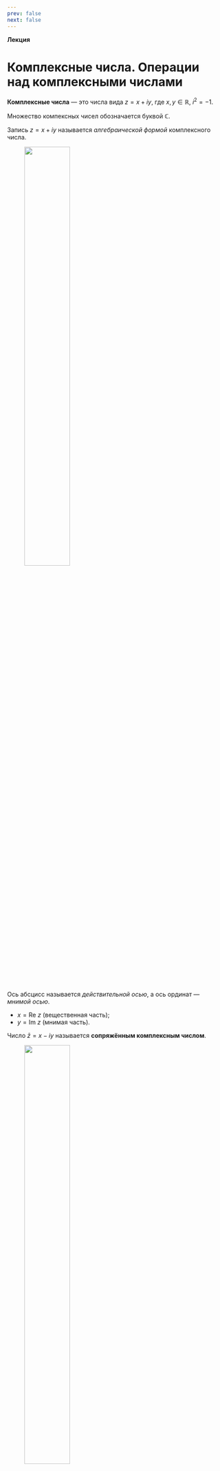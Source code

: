 ```yaml
---
prev: false
next: false
---
```


**Лекция**

# Комплексные числа. Операции над комплексными числами

**Комплексные числа** — это числа вида $z = x + iy$, где $x, y \in \mathbb{R}$, $i^2 = -1$.

Множество компексных чисел обозначается буквой $\mathbb{C}$.

Запись $z = x + iy$ называется *алгебраической формой* комплексного числа.

<figure>
    <img width="50%" src="/media/images/IMG_20250611_181806_710.jpg" />
</figure>

Ось абсцисс называется *действительной осью*, а ось ординат — *мнимой осью*.

* $x = \text{Re} ~ z$ (вещественная часть);
* $y = \text{Im} ~ z$ (мнимая часть).

Число $\bar{z} = x - iy$ называется **сопряжённым комплексным числом**.

<figure>
    <img width="50%" src="/media/images/IMG_20250611_181806_707.jpg" />
</figure>

::: info Определение
Комплексные числа $z_1 = x_1 + iy_1$ и $z_2 = x_2 + iy_2$ равны тогда и только тогда, когда равны их вещественные ($x_1 = x_2$) и мнимые ($y_1 = y_2$) части:

$$
z_1 = z_2 \iff \begin{cases}
x_1 = x_2, \\
y_1 = y_2.
\end{cases}
$$
:::

Выразим комплексные числа в полярных координатах.

<figure>
    <img width="50%" src="/media/images/IMG_20250611_181807_099.jpg" />
</figure>

Комплексное число можно рассматривать как вектор с длиной $r$ и углом $\varphi$. Значения $x$ и $y$ можно выразить следующим образом:

$$
\begin{cases}
x = r \cos \varphi, \\
y = r \sin \varphi.
\end{cases}
$$

Тогда запись вида

$$
z
= r \cos \varphi + ir \sin \varphi
= r \left( \cos \varphi + i \sin \varphi \right)
$$

называется *тригонометрической записью* комплексного числа, где

* $r$ — длина вектора $\vec{z}$; $r = |\vec{z}| = \sqrt{x^2 + y^2}$ (модуль комплексного числа).
* $\text{tg} ~ \varphi = {y \over x}$; $\varphi$ — аргумент комплексного числа (обозначается $\varphi = \arg z$).

Можно показать, что

$$
\varphi = \left[
\begin{array}{l}
\text{arctg} ~ {y \over x}, ~ z \in \style{font-family:Times}{\text{I или IV четверть}}\!\!\!\!\!\!\!\!\!\!\!\!\!\!\!\!\!\!\!\!\!\!, \\
\text{arctg} ~ {y \over x} + \pi, ~ z \in \style{font-family:Times}{\text{II или III четверть}}\!\!\!\!\!\!\!\!\!\!\!\!\!\!\!\!\!\!\!\!\!\!\!\!\!\!\!\!.
\end{array}
\right.
$$

Тогда данное ранее определение можно переформулировать следующим образом.

::: info Определение
Комплексные числа $z_1$ и $z_2$ равны в тригонометрической форме равны тогда и только тогда, когда равны их модули ($|z_1| = |z_2|$), а аргументы равны с точностью до $2\pi n, ~ n \in \mathbb{Z}$ ($\varphi_1 = \varphi_2 + 2\pi n$):

$$
z_1 = z_2 \iff \begin{cases}
|z_1| = |z_2|, \\
\varphi_1 = \varphi_2 + 2\pi n, ~ n \in \mathbb{Z}.
\end{cases}
$$
:::

## Операции над комплексными числами

1. $$
   z_1 \pm z_2 = (x_1 + x_2) \pm i(y_1 + y_2).
   $$

2. $$
   z_1 \cdot z_2 = (x_1 + i y_1) \cdot (x_2 + i y_2) = 
   $$

   $$
   = x_1 x_2 + i x_1 y_2 + i x_2 y_1 - y_1 y_2 = 
   $$

   $$
   = (x_1 x_2 - y_1 y_2) + i (x_1 y_2 + x_2 y_1).
   $$

3. $$
   z \cdot \bar{z} = (x + iy) \cdot (x - iy) =
   $$

   $$
   = x^2 - i^2 y^2 = x^2 + y^2 = |z|^2.
   $$

4. $$
   {z_1 \over z_2} = {z_1 \cdot \bar{z}_2 \over z_2 \cdot \bar{z}_2}
   = {(x_1 + i y_1) (x_2 - i y_2) \over (x_2 + i y_2) (x_2 - i y_2)} =
   $$

   $$
   = {(x_1 + x_2) + i(y_1 - y_2) \over x_2^2 + y_2^2}.
   $$

5. Поскольку $z = x + iy$, $\bar{z} = x - iy$, то

   $$
   \begin{array}{l}
   \displaystyle x = {z + \bar{z} \over 2} = \text{Re} ~ z, \\
   \displaystyle y = {z - \bar{z} \over 2} = \text{Im} ~ z.
   \end{array}
   $$

::: info Пример (доказательство)
Доказать следующее утверждение: $\overline{z_1 + z_2} = \bar{z}_1 + \bar{z}_2$.

*Доказательство:*

$$
\overline{z_1 + z_2} = \overline{(x_1 + x_2) + i (y_1 + y_2)}
= (x_1 + x_2) - i (y_1 + y_2) =
$$

$$
= (x_1 - iy_1) + (x_2 - iy_2)
= \bar{z}_1 + \bar{z}_2. ~ ~ \blacksquare
$$
:::

::: info Пример
Решить систему уравнений

$$
\begin{cases}
(1 + i) z_1 + (2 - i) z_2 = 2, \\
2i z_1 + (1 + i) z_2 = i.
\end{cases}
$$

*Решение.* Решим данную систему правилом Крамера:

$$
\Delta = \begin{vmatrix}
1 + i & 2 - i \\
2i & 1 + i
\end{vmatrix} =
(1 + i)^2 - 2i (2 - i) =
$$

$$
= \left(1 + 2i + i^2\right) - \left(4i - 2i^2\right) = (1 + 2i - 1) - (4i + 2) =
$$

$$
= 1 + 2i - 1 - 4i - 2 = -2i - 2.
$$

Поскольку $\Delta \ne 0$, то по теореме Кронекера-Капелли существует единственное решение данной системы.

$$
\Delta_1 = \begin{vmatrix}
2 & 2 - i \\
i & 1 + i
\end{vmatrix}
= 2 (1 + i) - i (2 - i) =
$$

$$
= 2 + 2i - 2i + i^2 = 1;
$$

$$
\Delta_2 = \begin{vmatrix}
1 + i & 2 \\
2i & i
\end{vmatrix}
= i (1 + i) - 2 \cdot 2i =
$$

$$
= i + i^2 - 4i = -1 - 3i.
$$

Тогда решение системы имеет вид

$$
z_1 = {\Delta_1 \over \Delta} = {1 \over -2i - 2} = -{1 \over 2 + 2i} =
$$

$$
= - {2-2i \over (2+2i)(2-2i)} = -{2-2i \over 4 - 4i^2} = -{2 - 2i \over 4 + 4} =
$$

$$
= -{2 - 2i \over 8} = -{1 - i \over 4} = -{1 \over 4} + {i \over 4};
$$

$$
z_2 = {\Delta_2 \over \Delta} = {-1 - 3i \over -2 - 2i} = {1 + 3i \over 2 + 2i} =
$$

$$
= {(1 + 3i)(2 - 2i) \over (2 + 2i)(2 - 2i)}
= {2 - 2i + 6i - 6i^2 \over 4 - 4i^2} =
$$

$$
= {2 - 2i + 6i + 6 \over 4 + 4}
= {8 + 4i \over 8}
= {2 + i \over 2} = 1 + {i \over 2}.
$$

Проверим правильность решения. Подставим полученные значения $z_1$ и $z_2$ в каждое из уравнений исходной системы:

1. $$
   (1 + i) \cdot \left(-{1 - i \over 4}\right) + (2 - i) \cdot {2 + i \over 2} = 2;
   $$

   $$
   -{1 \over 4} (1 + i)(1 - i) + {1 \over 2} (2 - i)(2 + i) = 2;
   $$

   $$
   -{1 \over 4} (1 - i^2) + {1 \over 2} (2^2 - i^2) = 2;
   $$

   $$
   -{1 \over 4} (1 + 1) + {1 \over 2} (4 + 1) = 2;
   $$

   $$
   -{2 \over 4} + {5 \over 2} = 2
   \implies
   {10 - 2 \over 4} = 2
   \implies
   2 = 2. ~ ~ ~ ~ \text{✓}
   $$

2. $$
   2i \cdot \left(-{1 - i \over 4}\right) + (1 + i) \cdot {2 + i \over 2} = i;
   $$

   $$
   -{1 \over 2} i (1 - i) + {1 \over 2} (1+i)(2+i) = i;
   $$

   $$
   -{1 \over 2} (i - i^2) + {1 \over 2} (2 + i + 2i + i^2) = i;
   $$

   $$
   -{1 \over 2} (1 + i) + {1 \over 2} (1 + 3i) = i;
   $$

   $$
   1 + 3i - (1 + i) = 2i
   \implies
   2i = 2i. ~ ~ ~ ~ \text{✓}
   $$

Таким образом мы показали, что полученное решение найдено верно.

**Ответ:** $z_1 = -{1 \over 4} + {i \over 4}$, $z_2 = 1 + {i \over 2}$.
:::

::: info Задача
Записать число $z = -1 - i\sqrt{3}$ в тригонометрической форме.

*Решение.* Поскольку $x = -1 < 0$, $y = -\sqrt{3} < 0$, то число лежит в третьей (III) четверти.

Вычислим модуль комплексного числа:

$$
r = |z| = \sqrt{x^2 + y^2}
= \sqrt{ (-1)^2 + (-\sqrt{3})^2 }
= \sqrt{ 1 + 3 } = \sqrt{4} = 2.
$$

Вычислим аргумент комплексного числа:

$$
\text{tg} ~ \varphi = {y \over x} = \sqrt{3} \implies
\varphi = \text{arctg} ~ \sqrt{3} + \pi = {\pi \over 3} + \pi = {4 \pi \over 3}.
$$

> К значению аргумента прибавляем $\pi$, поскольку точка лежит в третьей четверти.

Таким образом, если подставить полученные значения $r$ и $\varphi$ в формулу тригонометрической записи комплексного числа:

$$
z = r \left(\cos \varphi + i \sin \varphi \right),
$$

то получим

$$
z = 2 \left( \cos {4\pi \over 3} + i \sin {4 \pi \over 3} \right).
$$

**Ответ:** $z = 2 \left( \cos {4\pi \over 3} + i \sin {4 \pi \over 3} \right)$.
:::

## Показательная форма комплексного числа

Разложим функции $\sin \varphi$ и $\cos \varphi$ в ряд Тейлора:

$$
\begin{array}{l}
\displaystyle \sin \varphi = \varphi - {\varphi^3 \over 3!} + \cdots \\
\displaystyle \cos \varphi = 1 - {\varphi^2 \over 2!} + {\varphi^4 \over 4!} + \cdots
\end{array}
$$

Тогда выражение $\cos \varphi + i \sin \varphi$ равно:

$$
\cos \varphi + i \sin \varphi
= 1 + i\varphi + {(i \varphi)^2 \over 2!} + {(i\varphi)^3 \over 3!} + \cdots = e^{i\varphi}.
$$

Тогда запись вида

$$
z = r(\cos \varphi + i \sin \varphi) = re^{i\varphi}
$$

называется *показательной формой* комплексного числа.

## Свойства комплексных чисел в тригонометрической и показательной формах

1. $$
   z_1 \cdot z_2 = r_1 e^{i \varphi_1} \cdot r_2 e^{i \varphi_2}
   = r_1 r_2 e^{i(\varphi_1 + \varphi_2)} =
   $$

   $$
   = r_1 r_2 \left(
    \cos(\varphi_1 + \varphi_2) + i \sin(\varphi_1 + \varphi_2)
   \right) \implies
   $$

   $$
   \implies
   |z_1 \cdot z_2| = |z_1| \cdot |z_2|; ~ ~ ~
   \arg (z_1 \cdot z_2) = \arg z_1 + \arg z_2 + 2\pi k, ~ k \in \mathbb{Z}.
   $$

2. $$
   {z_1 \over z_2} = {r_1 e^{i\varphi_1} \over r_2 e^{i \varphi_2}}
   = {r_1 \over r_2} e^{i(\varphi_1 - \varphi_2)} \implies
   $$

   $$
   \implies \left|{z_1 \over z_2}\right| = {|r_1| \over |r_2|}; ~ ~ ~
   \arg\left({z_1 \over z_2}\right) = \arg z_1 - \arg z_2 + 2 \pi k, ~ k \in \mathbb{Z}.
   $$

3. $$
   z^n = \left( r e^{i\varphi} \right)^n = r^n \cdot e^{i \varphi n}
   = r^n \left( \cos{n \varphi} + i \sin{n \varphi} \right);
   $$

   $$
   \left|z^n\right| = |z|^n; ~ ~ ~
   \arg z^n = n \cdot \arg z + 2 \pi k, ~ k \in \mathbb{Z}.
   $$

## Свойства модуля комплексного числа

1. $|\bar{z}| = |z|$.

2. $z \cdot \bar{z} = |z|^2$.

3. $|z_1 \cdot z_2| = |z_1| \cdot |z_2|$.

4. $\displaystyle \left|{z_1 \over z_2}\right| = {|z_1| \over |z_2|}$.

5. $\left|z^n\right| = |z|^n$.

6. $|\text{Re} ~ z| \le |z|, ~ ~ ~ ~ |\text{Im} ~ z| \le |z|$.

   ::: details Доказательство
   Известно, что $|\text{Re} ~ z| = |x|$. Модуль комплексного числа $z = x + iy$ вычисляется по формуле

   $$
   |z| = \sqrt{x^2 + y^2}.
   $$
   
   Подставим в исследуемое неравенство:
   
   $$
   |x| \overset{?}{\le} \sqrt{x^2 + y^2}.
   $$
   
   Возведём обе части в квадрат:
   
   $$
   x^2 \overset{?}{\le} x^2 + y^2.
   $$
   
   Упростим:
   
   $$
   0 \overset{?}{\le} y^2.
   $$

   Поскольку $y \ge 0$, то данное выражение верно, следовательно, исходное неравенство является верным. $\blacksquare$
   :::

7. Неравенство треугольника: $|z_1 + z_2| \le |z_1| + |z_2|$.

   ::: details Доказательство
   Известно, что
   
   $$
   \begin{array}{l}
   |z_1 + z_2| = \sqrt{ (x_1 + x_2)^2 + (y_1 + y_2)^2 }; \\
   |z_1| + |z_2| = \sqrt{x_1^2 + y_1^2} + \sqrt{x_2^2 + y_2^2}.
   \end{array}
   $$
   
   Подставим в исследуемое неравенство:
   
   $$
   \sqrt{(x_1 + x_2)^2 + (y_1 + y_2)^2} \overset{?}{\le} \sqrt{x_1^2 + y_1^2} + \sqrt{x_2^2 + y_2^2}.
   $$

   Возведём обе части в квадрат:

   $$
   (x_1 + x_2)^2 + (y_1 + y_2)^2 \overset{?}{\le} (x_1^2 + y_1^2) + (x_2^2 + y_2^2) + 2 \sqrt{ (x_1^2 + y_1^2)(x_2^2 + y_2^2) }.
   $$

   В правой части оставим только корень, всё остальное перенесём в левую часть и упростим:

   $$
   x_1 x_2 + y_1 y_2 \overset{?}{\le} \sqrt{ (x_1^2 + y_1^2) (x_2^2 + y_2^2) }.
   $$

   Возведём обе части в квадрат:

   $$
   x_1^2 x_2^2 + 2 x_1 x_2 y_1 y_2 + y_1^2 y_2^2 \overset{?}{\le} (x_1^2 + y_1^2) (x_2^2 + y_2^2).
   $$

   Вычислим произведение в правой части:

   $$
   x_1^2 x_2^2 + 2 x_1 x_2 y_1 y_2 + y_1^2 y_2^2 \overset{?}{\le}
   x_1^2 x_2^2 + x_1^2 y_2^2 + x_2^2 y_1^2 + y_1^2 y_2^2.
   $$

   Упростим неравенство, вычтя из обеих его частей $x_1^2 x_2^2 + y_1^2 y_2^2$:

   $$
   2 x_1 x_2 y_1 y_2 \overset{?}{\le} x_1^2 y_2^2 + x_2^2 y_1^2.
   $$

   Перенесём всё в одну сторону:

   $$
   x_1^2 y_2^2 - 2x_1 x_2 y_1 y_2 + x_2^2 y_1^2 \overset{?}{\ge} 0.
   $$

   Перегруппируем:

   $$
   \left( x_1^2 y_2^2 - x_1 x_2 y_1 y_2 \right) +
   \left( x_2^2 y_1^2 - x_1 x_2 y_1 y_2 \right) \overset{?}{\ge} 0;
   $$

   $$
   x_1 y_2 \left( x_1 y_2 - x_2 y_1 \right) +
   x_2 y_1 \left( x_2 y_1 - x_1 y_2 \right) \overset{?}{\ge} 0;
   $$

   $$
   x_1 y_2 \left( x_1 y_2 - x_2 y_1 \right) -
   x_2 y_1 \left( x_1 y_2 - x_2 y_1 \right) \overset{?}{\ge} 0;
   $$

   $$
   \left( x_1 y_2 - x_2 y_1 \right) \left( x_1 y_2 - x_2 y_1 \right) \overset{?}{\ge} 0;
   $$

   $$
   \left( x_1 y_2 - x_2 y_1 \right)^2 \overset{?}{\ge} 0.
   $$

   Данное неравенство всегда выполняется, следовательно, верно исходное неравенство. $\blacksquare$
   :::

8. $\left| |z_1| - |z_2| \right| \le |z_1 - z_2|$.

::: info Пример
Возвести $-1 + i \sqrt{3}$ в 60-ю степень.

*Решение.* Поскольку $z = -1 + i \sqrt{3}$, то $x = -1$, $y = \sqrt{3}$, следовательно, $z$ лежит во второй (II) четверти.

Вычислим модуль данного числа:

$$
r = |z| = \sqrt{x^2 + y^2} = \sqrt{1^2 + \left(\sqrt{3}\right)^2}
= \sqrt{1 + 3} = \sqrt{4} = 2.
$$

Вычислим аргумент данного числа:

$$
\text{tg} ~ \varphi = {y \over x} = -\sqrt{3} \implies
\varphi = \text{arctg} ~ \left(-\sqrt{3}\right) + \pi =
$$

$$
= -\text{arctg} ~ \sqrt{3} + \pi = -{\pi \over 3} + \pi = {2 \pi \over 3}.
$$

> К значению аргумента прибавляем $\pi$, поскольку точка лежит во второй четверти.

Запишем $z$ в показательной и тригонометрической формах:

$$
z = 2 e^{{2 \pi \over 3} i}
= 2 \left( \cos {2 \pi \over 3} + i \sin {2 \pi \over 3} \right).
$$

Возведём в степень:

$$
z^{60} = 2^{60} e^{{2 \pi i \over 3} \cdot 60} = 2^{60} e^{40 \pi i}
= 2^{60} \left( \cos 40 \pi + i \sin 40 \pi \right) =
$$

$$
= 2^{60} \left( 1 + i \cdot 0 \right) = 2^{60}.
$$

**Ответ:** $z^{60} = 2^{60}$.
:::